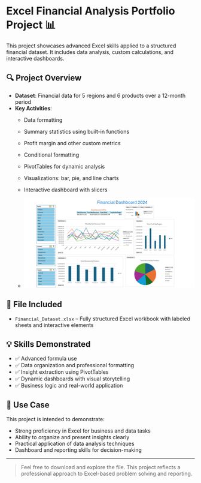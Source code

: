 # Excel Financial Analysis Portfolio Project 📊

This project showcases advanced Excel skills applied to a structured financial dataset. It includes data analysis, custom calculations, and interactive dashboards.

## 🔍 Project Overview

- **Dataset**: Financial data for 5 regions and 6 products over a 12-month period
- **Key Activities**:
  - Data formatting
  - Summary statistics using built-in functions
  - Profit margin and other custom metrics
  - Conditional formatting
  - PivotTables for dynamic analysis
  - Visualizations: bar, pie, and line charts
  - Interactive dashboard with slicers
 
  - ![Dashboard Preview](Dashboard_Preview.png)

## 📁 File Included

- `Financial_Dataset.xlsx` – Fully structured Excel workbook with labeled sheets and interactive elements

## 💡 Skills Demonstrated

- ✅ Advanced formula use 
- ✅ Data organization and professional formatting
- ✅ Insight extraction using PivotTables
- ✅ Dynamic dashboards with visual storytelling
- ✅ Business logic and real-world application

## 🧠 Use Case

This project is intended to demonstrate:
- Strong proficiency in Excel for business and data tasks
- Ability to organize and present insights clearly
- Practical application of data analysis techniques
- Dashboard and reporting skills for decision-making

---

> Feel free to download and explore the file. This project reflects a professional approach to Excel-based problem solving and reporting.
